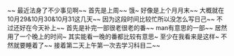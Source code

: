 ~~
最近法身了不少事见啊~~
首先是上周~~
饿~ 好像是上个月月末~~
大概就在10月29&10月30&10月31这几天~~
因为这段时间比较忙所以没怎么写日己~~
不过还好在今天补上~~
首先是补完一部很老很老的番~~
man有意思的一部~~
居然用了一个晚上的时间~
其实能看一晚的番都比较有意思~
至少在我看来是这样~
不然就要睡着了~~
接着第二天上午第一次去学习科目二~~